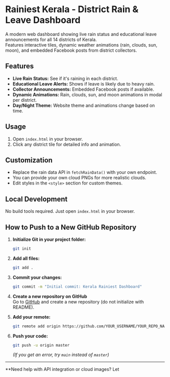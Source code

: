 # Rainiest Kerala - District Rain & Leave Dashboard

A modern web dashboard showing live rain status and educational leave announcements for all 14 districts of Kerala.  
Features interactive tiles, dynamic weather animations (rain, clouds, sun, moon), and embedded Facebook posts from district collectors.

## Features

- **Live Rain Status:** See if it's raining in each district.
- **Educational Leave Alerts:** Shows if leave is likely due to heavy rain.
- **Collector Announcements:** Embedded Facebook posts if available.
- **Dynamic Animations:** Rain, clouds, sun, and moon animations in modal per district.
- **Day/Night Theme:** Website theme and animations change based on time.

## Usage

1. Open `index.html` in your browser.
2. Click any district tile for detailed info and animation.

## Customization

- Replace the rain data API in `fetchRainData()` with your own endpoint.
- You can provide your own cloud PNGs for more realistic clouds.
- Edit styles in the `<style>` section for custom themes.

## Local Development

No build tools required. Just open `index.html` in your browser.

## How to Push to a New GitHub Repository

1. **Initialize Git in your project folder:**
   ```sh
   git init
   ```

2. **Add all files:**
   ```sh
   git add .
   ```

3. **Commit your changes:**
   ```sh
   git commit -m "Initial commit: Kerala Rainiest Dashboard"
   ```

4. **Create a new repository on GitHub**  
   Go to [GitHub](https://github.com/) and create a new repository (do not initialize with README).

5. **Add your remote:**
   ```sh
   git remote add origin https://github.com/YOUR_USERNAME/YOUR_REPO_NAME.git
   ```

6. **Push your code:**
   ```sh
   git push -u origin master
   ```
   *(If you get an error, try `main` instead of `master`)*

---

**Need help with API integration or cloud images? Let